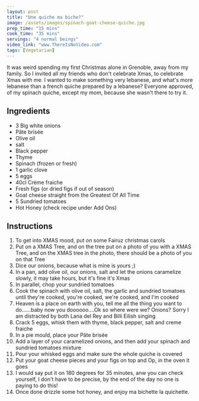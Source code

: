 ```yaml
---
layout: post
title: "Une quiche ma biche?"
image: /assets/images/spinach-goat-cheese-quiche.jpg
prep_time: "15 mins"
cook_time: "35 mins"
servings: "4 normal beings"
video_link: "www.ThereIsNoVideo.com"
tags: [Vegetarian]
---
```


It was weird spending my first Christmas alone in Grenoble, away from my family. So I invited all my friends who don't celebrate Xmas, to celebrate Xmas with me. I wanted to make something very lebanese, and what's more lebanese than a french quiche prepared by a lebanese? Everyone approved, of my spinach quiche, except my mom, because she wasn't there to try it. 

## Ingredients

* 3 Big white onions
* Pâte brisée
* Olive oil
* salt
* Black pepper
* Thyme
* Spinach (frozen or fresh)
* 1 garlic clove
* 5 eggs
* 40cl Crème fraiche
* Fresh figs (or dried figs if out of season)
* Goat cheese straight from the Greatest Of All Time
* 5 Sundried tomatoes
* Hot Honey (check recipe under Add Ons)




## Instructions

1. To get into XMAS mood, put on some Fairuz christmas carols
2. Put on a XMAS Tree, and on the tree put on a photo of you with a XMAS Tree, and on the XMAS tree in the photo, there should be a photo of you on that Tree
3. Dice our onions, because what is mine is yours ;) 
4. In a pan, add olive oil, our onions, salt and let the onions caramelize slowly, it may take hours, but it's fine it's Xmas
5. In parallel, chop your sundried tomatoes
6. Cook the spinach with olive oil, salt, the garlic and sundried tomatoes until they're cooked, you're cooked, we're cooked, and I'm cooked
7. Heaven is a place on earth with you, tell me all the thing you want to do......baby now you doooooo....Ok so where were we? Onions? Sorry I am distracted by both Lana del Rey and Billi Eilish singing
8. Crack 5 eggs, whisk them with thyme, black pepper, salt and creme fraiche
9. In a pie mould, place your Pâte brisée
10. Add a layer of your caramelized onions, and then add your spinach and sundried tomatoes mixture
11. Pour your whisked eggs and make sure the whole quiche is covered
12. Put your goat cheese pieces and your figs on top and Op, in the oven it goes 
13. I would say put it on 180 degrees for 35 minutes, anw you can check yourself, I don't have to be precise, by the end of the day no one is paying to do this! 
14. Once done drizzle some hot honey, and enjoy ma bichette la quichette. 



